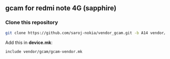 ## gcam for redmi note 4G (sapphire) ##

### Clone this repository ###

```bash
git clone https://github.com/saroj-nokia/vendor_gcam.git -b A14 vendor/gcam
```

Add this in **device.mk**: 

```bash
include vendor/gcam/gcam-vendor.mk
```
